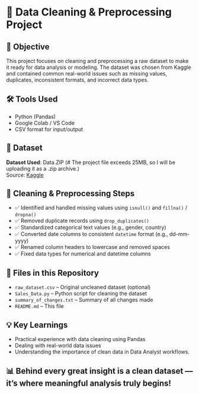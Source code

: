 # 🧹 Data Cleaning & Preprocessing Project

## 📌 Objective
This project focuses on cleaning and preprocessing a raw dataset to make it ready for data analysis or modeling. The dataset was chosen from Kaggle and contained common real-world issues such as missing values, duplicates, inconsistent formats, and incorrect data types.

## 🛠 Tools Used
- Python (Pandas)
- Google Colab / VS Code
- CSV format for input/output

## 🧪 Dataset
**Dataset Used**: Data.ZIP (# The project file exceeds 25MB, so I will be uploading it as a .zip archive.)  
Source: [Kaggle](https://www.kaggle.com/)  

## 🧼 Cleaning & Preprocessing Steps
- ✅ Identified and handled missing values using `isnull()` and `fillna()` / `dropna()`
- ✅ Removed duplicate records using `drop_duplicates()`
- ✅ Standardized categorical text values (e.g., gender, country)
- ✅ Converted date columns to consistent `datetime` format (e.g., dd-mm-yyyy)
- ✅ Renamed column headers to lowercase and removed spaces
- ✅ Fixed data types for numerical and datetime columns

## 📂 Files in this Repository
- `raw_dataset.csv` – Original uncleaned dataset (optional)
- `Sales_Data.py` – Python script for cleaning the dataset
- `summary_of_changes.txt` – Summary of all changes made
- `README.md` – This file

## 💡 Key Learnings
- Practical experience with data cleaning using Pandas
- Dealing with real-world data issues
- Understanding the importance of clean data in Data Analyst workflows.


📊 Behind every great insight is a clean dataset — it’s where meaningful analysis truly begins!
---

